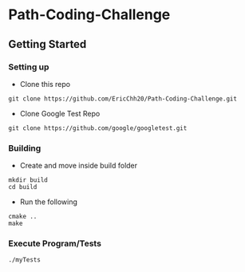 # Path-Coding-Challenge




## Getting Started


### Setting up

- Clone this repo
```shell
git clone https://github.com/EricChh20/Path-Coding-Challenge.git 
```

- Clone Google Test Repo 
```shell
git clone https://github.com/google/googletest.git
```

### Building 

- Create and move inside build folder
```shell
mkdir build
cd build
```

- Run the following
```shell
cmake .. 
make 
```
### Execute Program/Tests
```shell
./myTests
```

